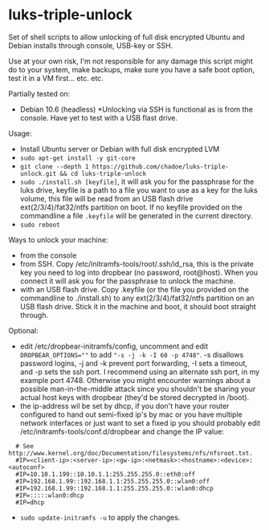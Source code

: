 # luks-triple-unlock
Set of shell scripts to allow unlocking of full disk encrypted Ubuntu and Debian installs through console, USB-key or SSH.

Use at your own risk, I'm not responsible for any damage this script might do to your system, make backups, make sure you have a safe boot option, test it in a VM first... etc. etc.

Partially tested on:
- Debian 10.6 (headless)
*Unlocking via SSH is functional as is from the console. Have yet to test with a USB flast drive.

Usage:
- Install Ubuntu server or Debian with full disk encrypted LVM
- `sudo apt-get install -y git-core`
- `git clone --depth 1 https://github.com/chadoe/luks-triple-unlock.git && cd luks-triple-unlock`
- `sudo ./install.sh [keyfile]`, it will ask you for the passphrase for the luks drive, keyfile is a path to a file you want to use as a key for the luks volume, this file will be read from an USB flash drive ext(2/3/4)/fat32/ntfs partition on boot. If no keyfile provided on the commandline a file `.keyfile` will be generated in the current directory. 
- `sudo reboot`

Ways to unlock your machine:
- from the console
- from SSH. Copy /etc/initramfs-tools/root/.ssh/id_rsa, this is the private key you need to log into dropbear (no password, root@host). When you connect it will ask you for the passphrase to unlock the machine.
- with an USB flash drive. Copy .keyfile (or the file you provided on the commandline to ./install.sh) to any ext(2/3/4)/fat32/ntfs partition on an USB flash drive. Stick it in the machine and boot, it should boot straight through.

Optional:
- edit /etc/dropbear-initramfs/config, uncomment and edit `DROPBEAR_OPTIONS=""` to add `"-s -j -k -I 60 -p 4748"`. -s disallows password logins, -j and -k prevent port forwarding, -I sets a timeout, and -p sets the ssh port. I recommend using an alternate ssh port, in my example port 4748. Otherwise you might encounter warnings about a possible man-in-the-middle attack since you shouldn't be sharing your actual host keys with dropbear (they'd be stored decrypted in /boot).
- the ip-address wil be set by dhcp, if you don't have your router configured to hand out semi-fixed ip's by mac or you have multiple network interfaces or just want to set a fixed ip you should probably edit /etc/initramfs-tools/conf.d/dropbear and change the IP value:
```DROPBEAR=y
  # See http://www.kernel.org/doc/Documentation/filesystems/nfs/nfsroot.txt.
  #IP=<client-ip>:<server-ip>:<gw-ip>:<netmask>:<hostname>:<device>:<autoconf>
  #IP=10.10.1.199::10.10.1.1:255.255.255.0::eth0:off
  #IP=192.168.1.99::192.168.1.1:255.255.255.0::wlan0:off
  #IP=192.168.1.99::192.168.1.1:255.255.255.0::wlan0:dhcp
  #IP=:::::wlan0:dhcp
  #IP=dhcp
```
- `sudo update-initramfs -u` to apply the changes.
